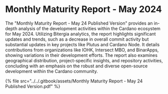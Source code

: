 # Monthly Maturity Report - May 2024

The "Monthly Maturity Report - May 24 Published Version" provides an in-depth analysis of the development activities within the Cardano ecosystem for May 2024. Utilizing Bitergia analytics, the report highlights significant updates and trends, such as a decrease in overall commit activity but substantial updates in key projects like Plutus and Cardano Node. It details contributions from organizations like IOHK, Intersect MBO, and BinarApps, showing variations in their development efforts. The report also examines geographical distribution, project-specific insights, and repository activities, concluding with an emphasis on the robust and diverse open-source development within the Cardano community.



{% file src="../../.gitbook/assets/Monthly Maturity Report - May 24 Published Version.pdf" %}
